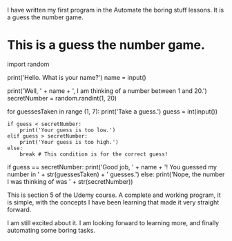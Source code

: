 I have written my first program in the Automate the boring stuff lessons. It is a guess the number game. 

# This is a guess the number game.
import random

print('Hello. What is your name?')
name = input()

print('Well, ' + name + ', I am thinking of a number between 1 and 20.')
secretNumber = random.randint(1, 20)

for guessesTaken in range (1, 7):
    print('Take a guess.')
    guess = int(input())
    
    if guess < secretNumber:
        print('Your guess is too low.')
    elif guess > secretNumber:
        print('Your guess is too high.')
    else:
        break # This condition is for the correct guess!
    
if guess == secretNumber:
    print('Good job, ' + name + '! You guessed my number in ' + str(guessesTaken) + ' guesses.')
else:
    print('Nope, the number I was thinking of was ' + str(secretNumber))

This is section 5 of the Udemy course. A complete and working program, it is simple, with the concepts I have been learning that made it very straight forward. 

I am still excited about it. I am looking forward to learning more, and finally automating some boring tasks. 
